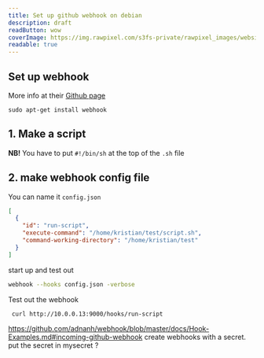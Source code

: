 ```yaml
---
title: Set up github webhook on debian
description: draft
readButton: wow
coverImage: https://img.rawpixel.com/s3fs-private/rawpixel_images/website_content/pd48batch9-10-nap_1.jpg?w=1000&dpr=1&fit=default&crop=default&q=65&vib=3&con=3&usm=15&bg=F4F4F3&ixlib=js-2.2.1&s=2c65ba4fca60aae1f04eead317aeb992
readable: true
---
```


## Set up webhook

More info at their [Github page](https://github.com/adnanh/webhook)

```shell
sudo apt-get install webhook
```

## 1. Make a script

**NB!** You have to put `#!/bin/sh` at the top of the `.sh` file

## 2. make webhook config file

You can name it `config.json`

```json
[
  {
    "id": "run-script",
    "execute-command": "/home/kristian/test/script.sh",
    "command-working-directory": "/home/kristian/test"
  }
]
```

start up and test out

```sh
webhook --hooks config.json -verbose
```

Test out the webhook

```sh
 curl http://10.0.0.13:9000/hooks/run-script
```

https://github.com/adnanh/webhook/blob/master/docs/Hook-Examples.md#incoming-github-webhook
create webhooks with a secret. put the secret in mysecret ?
